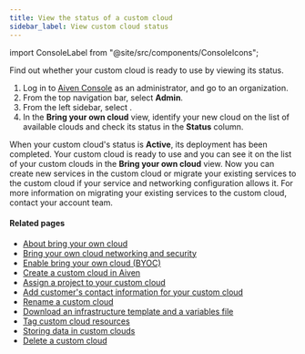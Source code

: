 ```yaml
---
title: View the status of a custom cloud
sidebar_label: View custom cloud status
---
```


import ConsoleLabel from "@site/src/components/ConsoleIcons";

Find out whether your custom cloud is ready to use by viewing its status.

1.  Log in to [Aiven Console](https://console.aiven.io/) as an
    administrator, and go to an organization.
1.  From the top navigation bar, select **Admin**.
1.  From the left sidebar, select <ConsoleLabel name="bringyourowncloud"/>.
1.  In the **Bring your own cloud** view, identify your new cloud on the
    list of available clouds and check its status in the **Status**
    column.

When your custom cloud's status is **Active**, its deployment has been completed. Your
custom cloud is ready to use and you can see it on the list of your custom clouds in the
**Bring your own cloud** view. Now you can create new services in the custom cloud or
migrate your existing services to the custom cloud if your service and networking
configuration allows it. For more information on migrating your existing services to the
custom cloud, contact your account team.

#### Related pages

-   [About bring your own cloud](/docs/platform/concepts/byoc)
-   [Bring your own cloud networking and security](/docs/platform/howto/byoc/networking-security)
-   [Enable bring your own cloud (BYOC)](/docs/platform/howto/byoc/enable-byoc)
-   [Create a custom cloud in Aiven](/docs/platform/howto/byoc/create-custom-cloud)
-   [Assign a project to your custom cloud](/docs/platform/howto/byoc/assign-project-custom-cloud)
-   [Add customer's contact information for your custom cloud](/docs/platform/howto/byoc/add-customer-info-custom-cloud)
-   [Rename a custom cloud](/docs/platform/howto/byoc/rename-custom-cloud)
-   [Download an infrastructure template and a variables file](/docs/platform/howto/byoc/download-infrastructure-template)
-   [Tag custom cloud resources](/docs/platform/howto/byoc/tag-custom-cloud-resources)
-   [Storing data in custom clouds](/docs/platform/howto/byoc/store-data)
-   [Delete a custom cloud](/docs/platform/howto/byoc/delete-custom-cloud)
